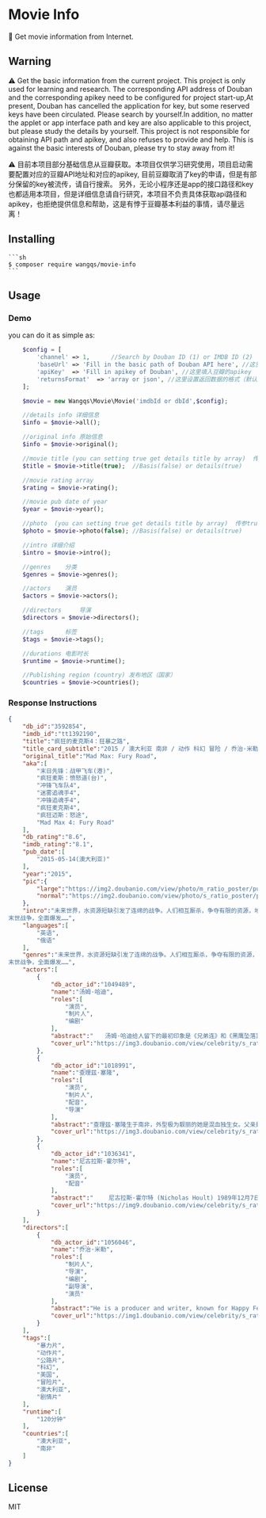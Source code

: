# Movie Info 

:movie_camera: Get movie information from Internet.

## Warning

:warning:  Get the basic information from the current project. This project is only used for learning and research. The corresponding API address of Douban and the corresponding apikey need to be configured for project start-up,At present, Douban has cancelled the application for key, but some reserved keys have been circulated. Please search by yourself.In addition, no matter the applet or app interface path and key are also applicable to this project, but please study the details by yourself. This project is not responsible for obtaining API path and apikey, and also refuses to provide and help. This is against the basic interests of Douban, please try to stay away from it!


:warning: 目前本项目部分基础信息从豆瓣获取。本项目仅供学习研究使用，项目启动需要配置对应的豆瓣API地址和对应的apikey,
目前豆瓣取消了key的申请，但是有部分保留的key被流传，请自行搜索。
另外，无论小程序还是app的接口路径和key也都适用本项目，但是详细信息请自行研究，本项目不负责具体获取api路径和apikey，也拒绝提供信息和帮助，这是有悖于豆瓣基本利益的事情，请尽量远离！

## Installing

    ```sh
    $ composer require wangqs/movie-info
    ```


## Usage

### Demo

you can do it as simple as:

```php
    $config = [
        'channel' => 1,      //Search by Douban ID (1) or IMDB ID (2)
        'baseUrl' => 'Fill in the basic path of Douban API here', //这里填入豆瓣API的基础路径
        'apiKey'  => 'Fill in apikey of Douban', //这里填入豆瓣的apikey
        'returnsFormat'  => 'array or json', //这里设置返回数据的格式（默认是数组），填入json 如果返回为数组的化，则自动转化为json
	];

    $movie = new Wangqs\Movie\Movie('imdbId or dbId',$config);

    //details info 详细信息
    $info = $movie->all();

    //original info 原始信息
    $info = $movie->original();

    //movie title (you can setting true get details title by array)  传参true 可以获取到更多的标题信息
    $title = $movie->title(true);  //Basis(false) or details(true)

    //movie rating array
    $rating = $movie->rating();

    //movie pub date of year
    $year = $movie->year();

    //photo  (you can setting true get details title by array)  传参true 可以获取到更多的信息
    $photo = $movie->photo(false); //Basis(false) or details(true)

    //intro 详细介绍
    $intro = $movie->intro();

    //genres    分类
    $genres = $movie->genres();

    //actors    演员
    $actors = $movie->actors();

    //directors     导演
    $directors = $movie->directors();

    //tags      标签
    $tags = $movie->tags();

    //durations 电影时长
    $runtime = $movie->runtime();

    //Publishing region (country) 发布地区（国家）
    $countries = $movie->countries();
``` 

### Response Instructions
```json
{
    "db_id":"3592854",
    "imdb_id":"tt1392190",
    "title":"疯狂的麦克斯4：狂暴之路",
    "title_card_subtitle":"2015 / 澳大利亚 南非 / 动作 科幻 冒险 / 乔治·米勒 / 汤姆·哈迪 查理兹·塞隆",
    "original_title":"Mad Max: Fury Road",
    "aka":[
        "末日先锋：战甲飞车(港)",
        "疯狂麦斯：愤怒道(台)",
        "冲锋飞车队4",
        "迷雾追魂手4",
        "冲锋追魂手4",
        "疯狂麦克斯4",
        "疯狂迈斯：怒途",
        "Mad Max 4: Fury Road"
    ],
    "db_rating":"8.6",
    "imdb_rating":"8.1",
    "pub_date":[
        "2015-05-14(澳大利亚)"
    ],
    "year":"2015",
    "pic":{
        "large":"https://img2.doubanio.com/view/photo/m_ratio_poster/public/p2236181653.jpg",
        "normal":"https://img2.doubanio.com/view/photo/s_ratio_poster/public/p2236181653.jpg"
    },
    "intro":"未来世界，水资源短缺引发了连绵的战争。人们相互厮杀，争夺有限的资源，地球变成了血腥十足的杀戮死战场。面容恐怖的不死乔在戈壁山谷建立了难以撼动的强大武装王国，他手下的战郎驾驶装备尖端武器的战车四下抢掠，杀伐无度，甚至将自己的孩子打造成战争机器。在最近一次行动中，不死乔的得力战将弗瑞奥萨（查理兹·塞隆 Charlize Theron 饰）带着生育者们叛逃，这令不死乔恼羞成怒，发誓要追回生育者。经历了激烈的追逐战和摧毁力极强的沙尘暴，弗瑞奥萨和作为血主的麦克斯（汤姆·哈迪 Tom Hardy 饰）被迫上路，而身后不仅有不死乔的追兵，还有汽油镇、子弹农场的重兵追逐。
末世战争，全面爆发……",
    "languages":[
        "英语",
        "俄语"
    ],
    "genres":"未来世界，水资源短缺引发了连绵的战争。人们相互厮杀，争夺有限的资源，地球变成了血腥十足的杀戮死战场。面容恐怖的不死乔在戈壁山谷建立了难以撼动的强大武装王国，他手下的战郎驾驶装备尖端武器的战车四下抢掠，杀伐无度，甚至将自己的孩子打造成战争机器。在最近一次行动中，不死乔的得力战将弗瑞奥萨（查理兹·塞隆 Charlize Theron 饰）带着生育者们叛逃，这令不死乔恼羞成怒，发誓要追回生育者。经历了激烈的追逐战和摧毁力极强的沙尘暴，弗瑞奥萨和作为血主的麦克斯（汤姆·哈迪 Tom Hardy 饰）被迫上路，而身后不仅有不死乔的追兵，还有汽油镇、子弹农场的重兵追逐。
末世战争，全面爆发……",
    "actors":[
        {
            "db_actor_id":"1049489",
            "name":"汤姆·哈迪",
            "roles":[
                "演员",
                "制片人",
                "编剧"
            ],
            "abstract":"　　汤姆·哈迪给人留下的最初印象是《兄弟连》和《黑鹰坠落》中英俊而带有几分邪气的美国大兵，但他是...",
            "cover_url":"https://img3.doubanio.com/view/celebrity/s_ratio_celebrity/public/p5110.jpg"
        },
        {
            "db_actor_id":"1018991",
            "name":"查理兹·塞隆",
            "roles":[
                "演员",
                "制片人",
                "配音",
                "导演"
            ],
            "abstract":"查理兹·塞隆生于南非，外型极为靓丽的她是混血独生女。父亲是法国人，母亲则是德国人。她6岁时即开始学...",
            "cover_url":"https://img3.doubanio.com/view/celebrity/s_ratio_celebrity/public/p44470.jpg"
        },
        {
            "db_actor_id":"1036341",
            "name":"尼古拉斯·霍尔特",
            "roles":[
                "演员",
                "配音"
            ],
            "abstract":"　　 尼古拉斯·霍尔特 (Nicholas Hoult) 1989年12月7日出生于英国东南部伯克夏郡3万多人口的小镇Worki...",
            "cover_url":"https://img9.doubanio.com/view/celebrity/s_ratio_celebrity/public/p1371701601.6.jpg"
        }
    ],
    "directors":[
        {
            "db_actor_id":"1056046",
            "name":"乔治·米勒",
            "roles":[
                "制片人",
                "导演",
                "编剧",
                "副导演",
                "演员"
            ],
            "abstract":"He is a producer and writer, known for Happy Feet (2006), Mad Max 2 (1981) and Mad Max (1979).",
            "cover_url":"https://img1.doubanio.com/view/celebrity/s_ratio_celebrity/public/p33507.jpg"
        }
    ],
    "tags":[
        "暴力片",
        "动作片",
        "公路片",
        "科幻",
        "美国",
        "冒险片",
        "澳大利亚",
        "剧情片"
    ],
    "runtime":[
        "120分钟"
    ],
    "countries":[
        "澳大利亚",
        "南非"
    ]
}
```

## License

MIT

